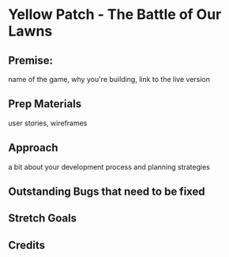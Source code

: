 # Yellow Patch - The Battle of Our Lawns

## Premise:

name of the game, why you're building, link to the live version

## Prep Materials
user stories, wireframes

## Approach
a bit about your development process and planning strategies


## Outstanding Bugs that need to be fixed

## Stretch Goals

## Credits